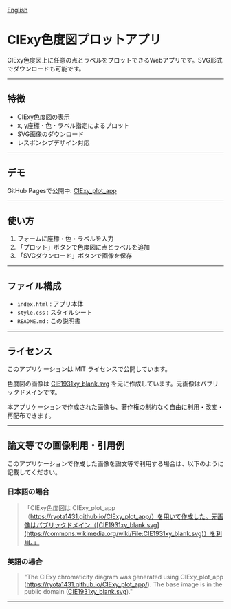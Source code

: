 [English](README_en.md)
# CIExy色度図プロットアプリ

CIExy色度図上に任意の点とラベルをプロットできるWebアプリです。SVG形式でダウンロードも可能です。

---

## 特徴

- CIExy色度図の表示
- x, y座標・色・ラベル指定によるプロット
- SVG画像のダウンロード
- レスポンシブデザイン対応

---

## デモ

GitHub Pagesで公開中: [CIExy_plot_app](https://ryota1431.github.io/CIExy_plot_app/)

---

## 使い方

1. フォームに座標・色・ラベルを入力
2. 「プロット」ボタンで色度図に点とラベルを追加
3. 「SVGダウンロード」ボタンで画像を保存

---

## ファイル構成

- `index.html` : アプリ本体
- `style.css` : スタイルシート
- `README.md` : この説明書

---

## ライセンス

このアプリケーションは MIT ライセンスで公開しています。

色度図の画像は [CIE1931xy_blank.svg](https://commons.wikimedia.org/wiki/File:CIE1931xy_blank.svg) を元に作成しています。元画像はパブリックドメインです。

本アプリケーションで作成された画像も、著作権の制約なく自由に利用・改変・再配布できます。

---

## 論文等での画像利用・引用例

このアプリケーションで作成した画像を論文等で利用する場合は、以下のように記載してください。

### 日本語の場合

> 「CIExy色度図は CIExy_plot_app（https://ryota1431.github.io/CIExy_plot_app/）を用いて作成した。元画像はパブリックドメイン（[CIE1931xy_blank.svg](https://commons.wikimedia.org/wiki/File:CIE1931xy_blank.svg)）を利用。」

### 英語の場合

> "The CIExy chromaticity diagram was generated using CIExy_plot_app (https://ryota1431.github.io/CIExy_plot_app/). The base image is in the public domain ([CIE1931xy_blank.svg](https://commons.wikimedia.org/wiki/File:CIE1931xy_blank.svg))."

---
